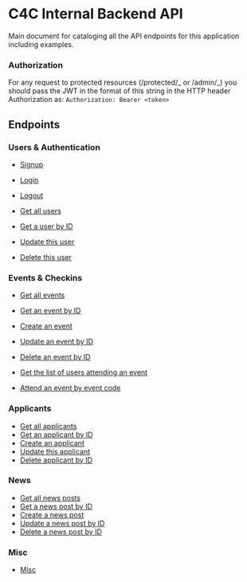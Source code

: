 # C4C Internal Backend API

Main document for cataloging all the API endpoints for this application including examples.

### Authorization

For any request to protected resources (/protected/_ or /admin/_) you should pass the JWT in the format of this string in the HTTP header Authorization as:
`Authorization: Bearer <token>`

## Endpoints

### Users & Authentication

- [Signup](apidocs/users.md#post-signup)
- [Login](apidocs/users.md#post-login)
- [Logout](apidocs/users.md#get-protectedlogout)

- [Get all users](apidocs/users.md#get-protectedusers)
- [Get a user by ID](apidocs/users.md#get-protecteduserid)
- [Update this user](apidocs/users.md#put-protecteduser)
- [Delete this user](apidocs/users.md#delete-protecteduser)

### Events & Checkins

- [Get all events](apidocs/events.md#get-protectedevents)
- [Get an event by ID](apidocs/events.md#get-protectedeventid)
- [Create an event](apidocs/events.md#post-adminevent)
- [Update an event by ID](apidocs/events.md#put-admineventid)
- [Delete an event by ID](apidocs/events.md#delete-admineventid)

- [Get the list of users attending an event](apidocs/events.md#get-protectedeventcheckinid)
- [Attend an event by event code](apidocs/events.md#post-protectedeventcheckincode)

### Applicants

- [Get all applicants](apidocs/applicants.md#get-adminapplicants)
- [Get an applicant by ID](apidocs/applicants.md#get-adminapplicantuserid)
- [Create an applicant](apidocs/applicants.md#post-protectedapplicant)
- [Update this applicant](apidocs/applicants.md#put-protectedapplicant)
- [Delete applicant by ID](apidocs/applicants.md#delete-adminapplicantuserid)

### News

- [Get all news posts](apidocs/news.md#get-news)
- [Get a news post by ID](apidocs/news.md#get-newsid)
- [Create a news post](apidocs/news.md#post-adminnews)
- [Update a news post by ID](apidocs/news.md#put-adminnewsid)
- [Delete a news post by ID](apidocs/news.md#delete-adminnewsid)

### Misc

- [Misc](apidocs/misc.md#get-home)
